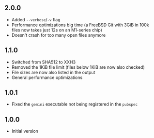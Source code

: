 ## 2.0.0

- Added `--verbose`/`-v` flag
- Performance optimizations big time (a FreeBSD Git with 3GiB in 100k files now
  takes just 12s on an M1-series chip)
- Doesn't crash for too many open files anymore

## 1.1.0

- Switched from SHA512 to XXH3
- Removed the 1KiB file limit (files below 1KiB are now also checked)
- File sizes are now also listed in the output
- General performance optimizations

## 1.0.1

- Fixed the `gemini` executable not being registered in the `pubspec`

## 1.0.0

- Initial version
